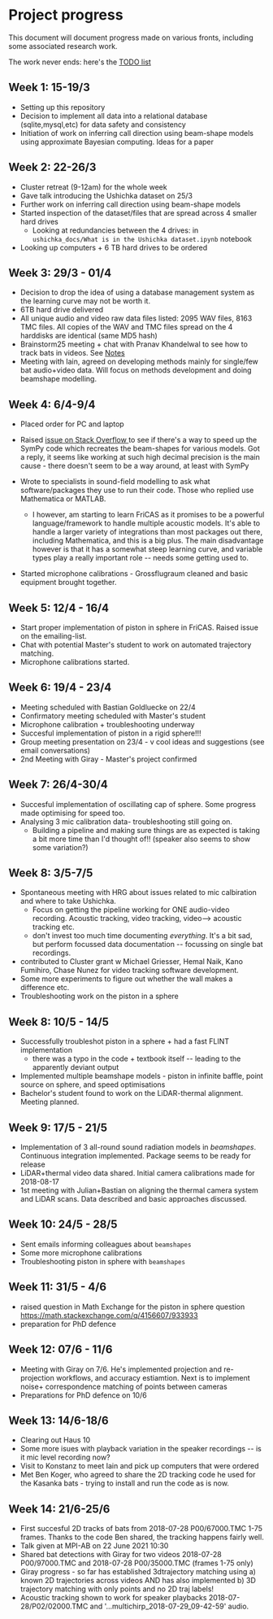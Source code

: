 # Project progress
This document will document progress made on various fronts, including some associated research work. 

The work never ends: here's the [TODO list](TODO.md)

## Week 1: 15-19/3

* Setting up this repository
* Decision to implement all data into a relational database (sqlite,mysql,etc) for data safety and consistency
* Initiation of work on inferring call direction using beam-shape models using approximate Bayesian computing. Ideas for a paper

## Week 2:  22-26/3 

* Cluster retreat (9-12am) for the whole week 
* Gave talk introducing the Ushichka dataset on 25/3
* Further work on inferring call direction using beam-shape models 
* Started inspection of the dataset/files that are spread across 4 smaller hard drives
	* Looking at redundancies between the 4 drives: in ```ushichka_docs/What is in the Ushichka dataset.ipynb``` notebook
* Looking up computers + 6 TB hard drives to be ordered

## Week 3: 29/3 - 01/4

* Decision to drop the idea of using a database management system as the learning curve may not be worth it. 
* 6TB hard drive delivered
* All unique audio and video raw data files listed: 2095 WAV files, 8163 TMC files. All copies of the WAV and TMC files spread on the 4 harddisks are identical
(same MD5 hash)
* Brainstorm25 meeting + chat with Pranav Khandelwal to see how to track bats in videos. See [Notes](./brainstorm25.md)
* Meeting with Iain, agreed on developing methods mainly for single/few bat audio+video data. Will focus on methods development and doing beamshape modelling. 

## Week 4: 6/4-9/4

* Placed order for PC and laptop
* Raised [issue on Stack Overflow ](https://stackoverflow.com/q/66934803/4955732) to see if there's a way to speed up the SymPy code which recreates the 
beam-shapes for various models. Got a reply, it seems like working at such high decimal precision is the main cause - there doesn't seem to be a way around, at least with SymPy
* Wrote to specialists in sound-field modelling to ask what software/packages they use to run their code. Those who replied use Mathematica or MATLAB.
	* I however, am starting to learn FriCAS as it promises to be a powerful language/framework to handle multiple acoustic models. It's able to 
	handle a larger variety of integrations than most packages out there, including Mathematica, and this is a big plus. The main disadvantage however is
	that it has a somewhat steep learning curve, and variable types play a really important role -- needs some getting used to. 

* Started microphone calibrations - Grossflugraum cleaned and basic equipment brought together.

## Week 5: 12/4 - 16/4

* Start proper implementation of piston in sphere in FriCAS. Raised issue on the emailing-list. 
* Chat with potential Master's student to work on automated trajectory matching. 
* Microphone calibrations started. 

## Week 6: 19/4 - 23/4

* Meeting scheduled with Bastian Goldluecke on 22/4
* Confirmatory meeting scheduled with Master's student
* Microphone calibration + troubleshooting underway 
* Succesful implementation of piston in a rigid sphere!!!
* Group meeting presentation on 23/4 - v cool ideas and suggestions (see email conversations)
* 2nd Meeting with Giray - Master's project confirmed

## Week 7: 26/4-30/4 

* Succesful implementation of oscillating cap of sphere. Some progress made optimising for speed too. 
* Analysing 3 mic calibration data- troubleshooting still going on. 
	* Building a pipeline and making sure things are as expected is taking a bit more time than I'd thought of!! (speaker also seems to show some variation?)
	
## Week 8: 3/5-7/5
* Spontaneous meeting with HRG about issues related to mic calbiration 
and where to take Ushichka. 
	* Focus on getting the pipeline working for ONE audio-video recording. Acoustic tracking, video tracking, video--> acoustic tracking etc. 
	* don't invest too much time documenting *everything*. It's a bit sad, but perform focussed data documentation -- focussing on
	single bat recordings. 
* contributed to Cluster grant w Michael Griesser, Hemal Naik, Kano Fumihiro, Chase Nunez for video tracking software development.
* Some more experiments to figure out whether the wall makes a difference etc. 
* Troubleshooting work on the piston in a sphere

## Week 8: 10/5 - 14/5

* Successfully troubleshot piston in a sphere + had a fast FLINT implementation 
	* there was a typo in the code + textbook itself -- leading to the apparently deviant output
* Implemented multiple beamshape models - piston in infinite baffle, point source on sphere, and speed optimisations
* Bachelor's student found to work on the LiDAR-thermal alignment. Meeting planned. 

## Week 9: 17/5 - 21/5
* Implementation of 3 all-round sound radiation models in *beamshapes*. Continuous integration implemented. Package seems to be ready for release
* LiDAR+thermal video data shared. Initial camera calibrations made for 2018-08-17
* 1st meeting with Julian+Bastian on aligning the thermal camera system and LiDAR scans. Data described and basic approaches discussed.

## Week 10: 24/5 - 28/5 
* Sent emails informing colleagues about `beamshapes`
* Some more microphone calibrations 
* Troubleshooting piston in sphere with `beamshapes`

## Week 11: 31/5 - 4/6
* raised question in Math Exchange for the piston in sphere question https://math.stackexchange.com/q/4156607/933933
* preparation for PhD defence 

## Week 12: 07/6 - 11/6
* Meeting with Giray on 7/6. He's implemented projection and re-projection workflows, and accuracy estiamtion. Next is to implement noise+ correspondence matching of points between cameras
* Preparations for PhD defence on 10/6

## Week 13: 14/6-18/6

* Clearing out Haus 10 
* Some more isues with playback variation in the speaker recordings -- is it mic level recording now?
* Visit to Konstanz to meet Iain and pick up computers that were ordered 
* Met Ben Koger, who agreed to share the 2D tracking code he used for the Kasanka bats - trying to install and run the code as is now. 

## Week 14: 21/6-25/6 

* First succesful 2D tracks of bats from 2018-07-28 P00/67000.TMC 1-75 frames. Thanks to the code Ben shared, the tracking happens fairly well. 
* Talk given at MPI-AB on 22 June 2021 10:30
* Shared bat detections with Giray for two videos 2018-07-28 P00/97000.TMC and 2018-07-28 P00/35000.TMC (frames 1-75 only)
* Giray progress - so far has established 3dtrajectory matching using a) known 2D trajectories across videos AND has also implemented
b) 3D trajectory matching with only points and no 2D traj labels!
* Acoustic tracking shown to work for speaker playbacks 2018-07-28/P02/02000.TMC and '...multichirp_2018-07-29_09-42-59' audio. 


